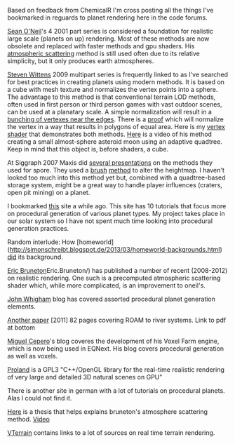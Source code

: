 Based on feedback from ChemicalR I'm cross posting all the things I've bookmarked in reguards to planet rendering here in the code forums. 

[Sean O'Neil](http://www.gamasutra.com/view/feature/3098/a_realtime_procedural_universe_.php)'s 4 2001 part series is considered a foundation for realistic large scale (planets on up) rendering. Most of these methods are now obsolete and replaced with faster methods and gpu shaders. His [atmospheric scattering](http://http.developer.nvidia.com/GPUGems2/gpugems2_chapter16.html) method is still used often due to its relative simplicity, but it only produces earth atmospheres.

[Steven Wittens](http://acko.net/blog/making-worlds-1-of-spheres-and-cubes/) 2009 multipart series is frequently linked to as I've searched for best practices in creating planets using modern methods. It is based on a cube with mesh texture and normalizes the vertex points into a sphere. The advantage to this method is that conventional terrain LOD methods, often used in first person or third person games with vast outdoor scenes, can be used at a planatary scale. A simple normalization will result in a [bunching of vertexes near the edges](http://i.imgur.com/ss5TwaF.png). There is a [proof](http://mathproofs.blogspot.com/2005/07/mapping-cube-to-sphere.html) which will normalize the vertex in a way that results in polygons of equal area. Here is my [vertex shader](https://bitbucket.org/croxis/planet/src/603fa29c2bf23feb9a31cefc34182f8ba6334a09/planet_surface_vert.glsl?at=default) that demonstrates both methods. [Here](https://www.youtube.com/watch?feature=player_embedded&v=ck27Xu5XAJE) is a video of his method creating a small almost-sphere asteroid moon using an adaptive quadtree. Keep in mind that this object is, before shaders, a cube.

At Siggraph 2007 Maxis did [several presentations](http://www.andrewwillmott.com/s2007) on the methods they used for spore. They used a [brush](https://www.cs.cmu.edu/~ajw/s2007/0251-SphericalWorlds.pdf) [method](http://www.nullpointer.co.uk/content/procedural-planets/) to alter the heightmap. I haven't looked too much into this method yet but, combined with a quadtree-based storage system, might be a great way to handle player influences (craters, open pit mining) on a planet.

I bookmarked [this](http://stainlessbeer.weebly.com/planets-1-mercators.html) site a while ago. This site has 10 tutorials that focus more on procedural generation of various planet types. My project takes place in our solar system so I have not spent much time looking into procedural generation practices.

Random interlude: How [homeworld] (http://simonschreibt.blogspot.de/2013/03/homeworld-backgrounds.html) [did](http://simonschreibt.blogspot.de/2013/03/homeworld-2-backgroundstech.html) its background.

[Eric Bruneton](http://evasion.inrialpes.fr/)Eric.Bruneton/) has published a number of recent (2008-2012) on realistic rendering. One such is a precomputed atmospheric scattering shader which, while more complicated, is an improvement to oneil's. 

[John Whigham](http://johnwhigham.blogspot.com/) blog has covered assorted procedural planet generation elements.

[Another paper](http://www.greenleaf.dk/projects/proceduralplanet) [2011] 82 pages covering ROAM to river systems. Link to pdf at bottom

[Miguel Cepero](http://procworld.blogspot.com/)'s blog coveres the development of his Voxel Farm engine, which is now being used in EQNext. His blog covers procedural generation as well as voxels.

[Proland](http://proland.inrialpes.fr/) is a GPL3 "C++/OpenGL library for the real-time realistic rendering of very large and detailed 3D natural scenes on GPU"

There is another site in german with a lot of tutorials on procedural planets. Alas I could not find it.


[Here](http://www.sperlhofer.com/images/stories/atmospheric/thesis-sperlhofer.pdf) is a thesis that helps explains bruneton's atmosphere scattering method. [Video](https://www.youtube.com/watch?v=GmVKyp1APhY)

[VTerrain](http://vterrain.org) contains links to a lot of sources on real time terrain rendering.
